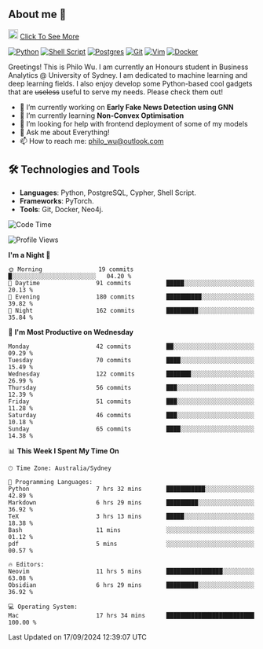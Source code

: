 ## About me 🤗

<a href="#"><img src="https://media.giphy.com/media/hvRJCLFzcasrR4ia7z/giphy.gif" width="20px" height="20px"></a> [Click To See More](https://codeboyphilo.github.io)

[![Python](https://img.shields.io/badge/python-3670A0?style=for-the-badge&logo=python&logoColor=ffdd54)](#)
[![Shell Script](https://img.shields.io/badge/shell_script-%23121011.svg?style=for-the-badge&logo=gnu-bash&logoColor=white)](#)
[![Postgres](https://img.shields.io/badge/postgres-%23316192.svg?style=for-the-badge&logo=postgresql&logoColor=white)](#)
[![Git](https://img.shields.io/badge/git-%23F05033.svg?style=for-the-badge&logo=git&logoColor=white)](#)
[![Vim](https://img.shields.io/badge/VIM-%2311AB00.svg?style=for-the-badge&logo=vim&logoColor=white)](#)
[![Docker](https://img.shields.io/badge/docker-%230db7ed.svg?style=for-the-badge&logo=docker&logoColor=white)](#)

Greetings! This is Philo Wu. I am currently an Honours student in Business Analytics \@ University of Sydney. I am dedicated to machine learning and deep learning fields. I also enjoy develop some Python-based cool gadgets that are ~~useless~~ useful to serve my needs. Please check them out!

- 🔭 I’m currently working on **Early Fake News Detection using GNN**
- 🌱 I’m currently learning **Non-Convex Optimisation**
- 🤔 I’m looking for help with frontend deployment of some of my models
- 💬 Ask me about Everything!
- 📫 How to reach me: philo_wu@outlook.com

## 🛠 Technologies and Tools
- **Languages**: Python, PostgreSQL, Cypher, Shell Script.
- **Frameworks**: PyTorch.
- **Tools**: Git, Docker, Neo4j.

<!--START_SECTION:waka-->
![Code Time](http://img.shields.io/badge/Code%20Time-458%20hrs%2027%20mins-blue)

![Profile Views](http://img.shields.io/badge/Profile%20Views-5-blue)

**I'm a Night 🦉** 

```text
🌞 Morning                19 commits          █░░░░░░░░░░░░░░░░░░░░░░░░   04.20 % 
🌆 Daytime                91 commits          █████░░░░░░░░░░░░░░░░░░░░   20.13 % 
🌃 Evening                180 commits         ██████████░░░░░░░░░░░░░░░   39.82 % 
🌙 Night                  162 commits         █████████░░░░░░░░░░░░░░░░   35.84 % 
```
📅 **I'm Most Productive on Wednesday** 

```text
Monday                   42 commits          ██░░░░░░░░░░░░░░░░░░░░░░░   09.29 % 
Tuesday                  70 commits          ████░░░░░░░░░░░░░░░░░░░░░   15.49 % 
Wednesday                122 commits         ███████░░░░░░░░░░░░░░░░░░   26.99 % 
Thursday                 56 commits          ███░░░░░░░░░░░░░░░░░░░░░░   12.39 % 
Friday                   51 commits          ███░░░░░░░░░░░░░░░░░░░░░░   11.28 % 
Saturday                 46 commits          ███░░░░░░░░░░░░░░░░░░░░░░   10.18 % 
Sunday                   65 commits          ████░░░░░░░░░░░░░░░░░░░░░   14.38 % 
```


📊 **This Week I Spent My Time On** 

```text
🕑︎ Time Zone: Australia/Sydney

💬 Programming Languages: 
Python                   7 hrs 32 mins       ███████████░░░░░░░░░░░░░░   42.89 % 
Markdown                 6 hrs 29 mins       █████████░░░░░░░░░░░░░░░░   36.92 % 
TeX                      3 hrs 13 mins       █████░░░░░░░░░░░░░░░░░░░░   18.38 % 
Bash                     11 mins             ░░░░░░░░░░░░░░░░░░░░░░░░░   01.12 % 
pdf                      5 mins              ░░░░░░░░░░░░░░░░░░░░░░░░░   00.57 % 

🔥 Editors: 
Neovim                   11 hrs 5 mins       ████████████████░░░░░░░░░   63.08 % 
Obsidian                 6 hrs 29 mins       █████████░░░░░░░░░░░░░░░░   36.92 % 

💻 Operating System: 
Mac                      17 hrs 34 mins      █████████████████████████   100.00 % 
```


 Last Updated on 17/09/2024 12:39:07 UTC
<!--END_SECTION:waka-->
